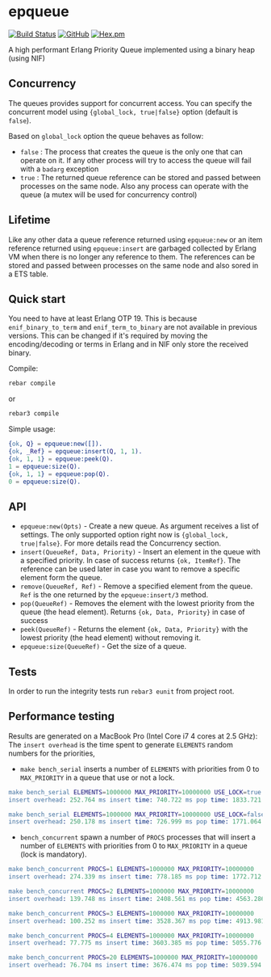 epqueue
================

[![Build Status](https://travis-ci.com/silviucpp/epqueue.svg?branch=master)](https://travis-ci.com/github/silviucpp/epqueue)
[![GitHub](https://img.shields.io/github/license/silviucpp/epqueue)](https://github.com/silviucpp/epqueue/blob/master/LICENSE)
[![Hex.pm](https://img.shields.io/hexpm/v/epqueue)](https://hex.pm/packages/epqueue)

A high performant Erlang Priority Queue implemented using a binary heap (using NIF)

Concurrency
-----------

The queues provides support for concurrent access. You can specify the concurrent model using `{global_lock, true|false}` option (default is `false`).

Based on `global_lock` option the queue behaves as follow:

- `false` : The process that creates the queue is the only one that can operate on it. If any other process will try to access the queue will fail with a `badarg` exception
- `true` : The returned queue reference can be stored and passed between processes on the same node. Also any process can operate with the queue (a mutex will be used for concurrency control)

Lifetime
-----------

Like any other data a queue reference returned using `epqueue:new` or an item reference returned using `epqueue:insert` are garbaged collected by Erlang VM when there is no longer any reference to them.
The references can be stored and passed between processes on the same node and also sored in a ETS table.

Quick start
-----------

You need to have at least Erlang OTP 19. This is because `enif_binary_to_term` and `enif_term_to_binary` are not available in previous versions.
This can be changed if it's required by moving the encoding/decoding or terms in Erlang and in NIF only store the received binary.

Compile:

```sh
rebar compile
```

or

```sh
rebar3 compile
```

Simple usage:

```erlang
{ok, Q} = epqueue:new([]).
{ok, _Ref} = epqueue:insert(Q, 1, 1).
{ok, 1, 1} = epqueue:peek(Q).
1 = epqueue:size(Q).
{ok, 1, 1} = epqueue:pop(Q).
0 = epqueue:size(Q).
```

API
-----------

- `epqueue:new(Opts)` - Create a new queue. As argument receives a list of settings. The only supported option right now is `{global_lock, true|false}`. For more details read the Concurrency section.
- `insert(QueueRef, Data, Priority)` - Insert an element in the queue with a specified priority. In case of success returns `{ok, ItemRef}`. The reference can be used later in case you want to remove a specific element form the queue.  
- `remove(QueueRef, Ref)` - Remove a specified element from the queue. `Ref` is the one returned by the `epqueue:insert/3` method.
- `pop(QueueRef)` - Removes the element with the lowest priority from the queue (the head element). Returns `{ok, Data, Priority}` in case of success
- `peek(QueueRef)` - Returns the element `{ok, Data, Priority}` with the lowest priority (the head element) without removing it.
- `epqueue:size(QueueRef)` - Get the size of a queue.

Tests
------------

In order to run the integrity tests run `rebar3 eunit` from project root. 

Performance testing
-----------

Results are generated on a MacBook Pro (Intel Core i7 4 cores at 2.5 GHz):
The `insert overhead` is the time spent to generate `ELEMENTS` random numbers for the priorities,

- `make bench_serial` inserts a number of `ELEMENTS` with priorities from 0 to `MAX_PRIORITY` in a queue that
use or not a lock.

```erl
make bench_serial ELEMENTS=1000000 MAX_PRIORITY=10000000 USE_LOCK=true
insert overhead: 252.764 ms insert time: 740.722 ms pop time: 1833.721 ms

make bench_serial ELEMENTS=1000000 MAX_PRIORITY=10000000 USE_LOCK=false
insert overhead: 250.178 ms insert time: 726.999 ms pop time: 1771.064 ms
```

- `bench_concurrent` spawn a number of `PROCS` processes that will insert a number of `ELEMENTS` with priorities 
from 0 to `MAX_PRIORITY` in a queue (lock is mandatory).

```erl
make bench_concurrent PROCS=1 ELEMENTS=1000000 MAX_PRIORITY=10000000
insert overhead: 274.339 ms insert time: 778.185 ms pop time: 1772.712 ms

make bench_concurrent PROCS=2 ELEMENTS=1000000 MAX_PRIORITY=10000000
insert overhead: 139.748 ms insert time: 2408.561 ms pop time: 4563.286 ms 

make bench_concurrent PROCS=3 ELEMENTS=1000000 MAX_PRIORITY=10000000
insert overhead: 100.252 ms insert time: 3528.367 ms pop time: 4913.981 ms 

make bench_concurrent PROCS=4 ELEMENTS=1000000 MAX_PRIORITY=10000000
insert overhead: 77.775 ms insert time: 3603.385 ms pop time: 5055.776 ms 

make bench_concurrent PROCS=20 ELEMENTS=1000000 MAX_PRIORITY=10000000
insert overhead: 76.704 ms insert time: 3676.474 ms pop time: 5039.594 ms 
```
